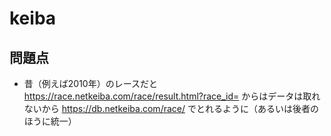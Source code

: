 # keiba

## 問題点
- 昔（例えば2010年）のレースだと https://race.netkeiba.com/race/result.html?race_id= からはデータは取れないから https://db.netkeiba.com/race/ でとれるように（あるいは後者のほうに統一）